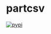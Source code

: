 # partcsv

[![pypi](https://img.shields.io/pypi/v/partcsv.svg)](https://pypi.org/project/partcsv/)


